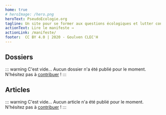```yaml
---
home: true
# heroImage: /hero.png
heroText: PseudoEcologie.org
tagline: Un site pour se former aux questions écologiques et lutter contre les discours antisciences et le greenwashing.
actionText: Lire le manifeste →
actionLink: /manifeste/
footer:  CC BY 4.0 | 2020 - Goulven CLEC'H
---
```


## Dossiers

::: warning C'est vide...
Aucun dossier n'a été publié pour le moment. N'hésitez pas à [contribuer](/contribuer/) !
:::

## Articles

::: warning C'est vide...
Aucun article n'a été publié pour le moment. N'hésitez pas à [contribuer](/contribuer/) !
:::

